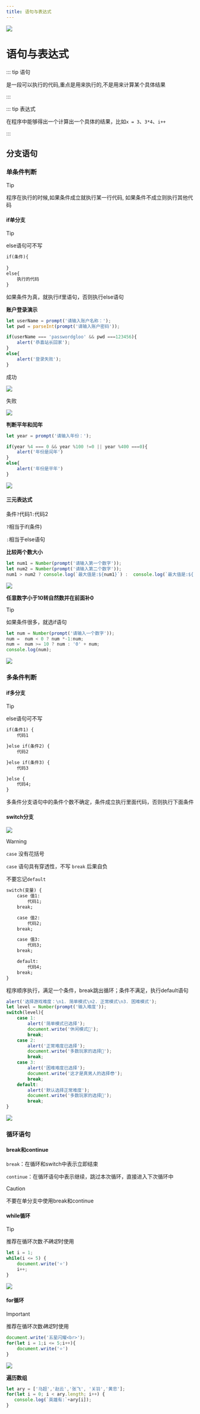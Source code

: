 ```yaml
---
title: 语句与表达式
---
```


![](/js/top_6.webp)

# 语句与表达式

::: tip 语句

是一段可以执行的代码,重点是用来执行的,不是用来计算某个具体结果

:::

::: tip 表达式

在程序中能够得出一个计算出一个具体的结果，比如`x = 3`、`3*4`、`i++`

:::

## 分支语句

### 单条件判断

> [!tip]
>
> 程序在执行的时候,如果条件成立就执行某一行代码, 如果条件不成立则执行其他代码

#### if单分支

> [!tip]
>
> else语句可不写

```txt
if(条件){
    
}
else{
    执行的代码
}
```

如果条件为真，就执行if里语句，否则执行else语句

**账户登录演示**

```js
let userName = prompt('请输入账户名称：');
let pwd = parseInt(prompt('请输入账户密码'));

if(userName === 'passwordgloo' && pwd ===123456){
    alert('恭喜站长回家');
}
else{
    alert('登录失败');
}
```

成功

![](/js/ifLoginsuccess.gif)



失败

![](/js/ifLoginfail.gif)

**判断平年和闰年**

```js
let year = prompt('请输入年份：');

if(year %4 === 0 && year %100 !=0 || year %400 ===0){
    alert('年份是闰年')
}
else{
    alert('年份是平年')
}
```

![](/js/leap.gif)

#### 三元表达式

条件`?`代码1`:`代码2

`?`相当于if(条件)

`:`相当于else语句

**比较两个数大小**

```js
let num1 = Number(prompt('请输入第一个数字'));
let num2 = Number(prompt('请输入第二个数字'));
num1 > num2 ? console.log(`最大值是:${num1}`) :  console.log(`最大值是:${num2}`);
```

![](/js/bigNum.gif)

**任意数字小于10转自然数并在前面补0**

> [!tip]
>
> 如果条件很多，就选if语句

```js
let num = Number(prompt('请输入一个数字'));
num =  num < 0 ? num *-1:num;
num =  num >= 10 ? num : '0' + num;
console.log(num);
```

![](/js/addZero.gif)

### 多条件判断

#### if多分支

> [!tip]
>
> else语句可不写

```txt
if(条件1) {
	代码1

}else if(条件2) {
	代码2

}else if(条件3) {
	代码3

}else {
	代码4;
}
```

多条件分支语句中的条件个数不确定，条件成立执行里面代码，否则执行下面条件

#### switch分支

![](/js/switch.png)

> [!warning]
>
> `case` 没有花括号
>
> `case` 语句具有穿透性，不写 `break` 后果自负
>
> 不要忘记`default`

```txt
switch(变量) {
    case 值1:
        代码1;
    break;

    case 值2:
        代码2;
    break;

    case 值3:
        代码3;
    break;

    default: 
        代码4;
    break;
}
```

程序顺序执行，满足一个条件，break跳出循环；条件不满足，执行default语句

```js
alert('选择游戏难度：\n1. 简单模式\n2. 正常模式\n3. 困难模式');
let level = Number(prompt('输入难度'));
switch(level){
    case 1:
    	alert('简单模式已选择');
    	document.write('休闲模式🎣');
        break;
    case 2:
        alert('正常难度已选择');
    	document.write('多数玩家的选择💖');
        break;
    case 3:
        alert('困难难度已选择');
        document.write('这才是真男人的选择😎');
        break;
    default:
    	alert('默认选择正常难度');
    	document.write('多数玩家的选择💖');
        break;
}
```

![](/js/level.gif)

### 循环语句

#### break和continue

`break`：在循环和switch中表示立即结束

`continue`：在循环语句中表示继续，跳过本次循环，直接进入下次循环中

> [!caution]
>
> 不要在单分支中使用break和continue

#### while循环

> [!tip]
>
> 推荐在循环次数*不确定*时使用

```js
let i = 1;
while(i <= 5) {
	document.write('⭐')
    i++;
}
```

![](/js/fiveStar.png)

#### for循环

> [!important]
>
> 推荐在循环次数*确定*时使用

```js
document.write('五星闪耀<br>');
for(let i = 1;i <= 5;i++){
    document.write('⭐')
}
```

![](/js/fiveStar2.png)

**遍历数组**

```js
let ary = ['马超','赵云','张飞', '关羽','黄忠']; 
for(let i = 0; i < ary.length; i++) {
   console.log(`英雄有:`+ary[i]);
}
```


